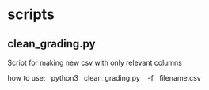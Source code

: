 # scripts

## clean_grading.py ##
<p> Script for making new csv with only relevant columns</p>
<p> how to use:	&nbsp;&nbsp;python3	&nbsp;&nbsp;clean_grading.py	&nbsp;&nbsp;	-f&nbsp;&nbsp;	filename.csv </p>